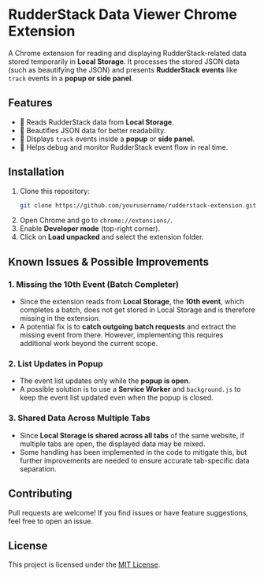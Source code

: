 # RudderStack Data Viewer Chrome Extension

A Chrome extension for reading and displaying RudderStack-related data stored temporarily in **Local Storage**. It processes the stored JSON data (such as beautifying the JSON) and presents **RudderStack events** like `track` events in a **popup or side panel**.

## Features
- 📌 Reads RudderStack data from **Local Storage**.
- 📌 Beautifies JSON data for better readability.
- 📌 Displays `track` events inside a **popup** or **side panel**.
- 📌 Helps debug and monitor RudderStack event flow in real time.

## Installation
1. Clone this repository:
   ```bash
   git clone https://github.com/yourusername/rudderstack-extension.git
   ```
2. Open Chrome and go to `chrome://extensions/`.
3. Enable **Developer mode** (top-right corner).
4. Click on **Load unpacked** and select the extension folder.

## Known Issues & Possible Improvements

### 1. Missing the 10th Event (Batch Completer)
- Since the extension reads from **Local Storage**, the **10th event**, which completes a batch, does not get stored in Local Storage and is therefore missing in the extension.
- A potential fix is to **catch outgoing batch requests** and extract the missing event from there. However, implementing this requires additional work beyond the current scope.

### 2. List Updates in Popup
- The event list updates only while the **popup is open**.
- A possible solution is to use a **Service Worker** and `background.js` to keep the event list updated even when the popup is closed.

### 3. Shared Data Across Multiple Tabs
- Since **Local Storage is shared across all tabs** of the same website, if multiple tabs are open, the displayed data may be mixed.
- Some handling has been implemented in the code to mitigate this, but further improvements are needed to ensure accurate tab-specific data separation.

## Contributing
Pull requests are welcome! If you find issues or have feature suggestions, feel free to open an issue.

## License
This project is licensed under the [MIT License](LICENSE).

